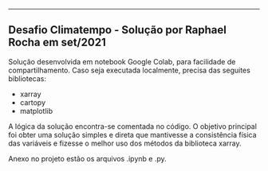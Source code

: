 
___

## Desafio Climatempo - Solução por Raphael Rocha em set/2021

Solução desenvolvida em notebook Google Colab, para facilidade de compartilhamento. Caso seja executada localmente, precisa das seguites bibliotecas:

- xarray
- cartopy
- matplotlib

A lógica da solução encontra-se comentada no código.
O objetivo principal foi obter uma solução simples e direta que mantivesse a consistência física das variáveis e fizesse o melhor uso dos métodos da biblioteca xarray.

Anexo no projeto estão os arquivos .ipynb e .py.
